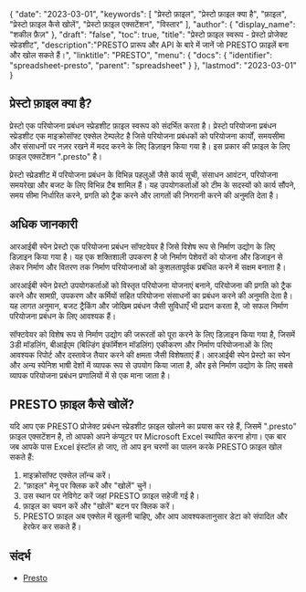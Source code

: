 {
"date": "2023-03-01",
  "keywords": [
"प्रेस्टो फ़ाइल",
"प्रेस्टो फ़ाइल क्या है",
"फ़ाइल",
"प्रेस्टो फ़ाइल कैसे खोलें",
"प्रेस्टो फ़ाइल एक्सटेंशन",
"विस्तार"
],
  "author": {
"display_name": "शकील फ़ैज़"
},
"draft": "false",
"toc": true,
"title": "प्रेस्टो फ़ाइल स्वरूप - प्रेस्टो प्रोजेक्ट स्प्रेडशीट",
  "description":"PRESTO प्रारूप और API के बारे में जानें जो PRESTO फ़ाइलें बना और खोल सकते हैं।",
"linktitle": "PRESTO",
  "menu": {
    "docs": {
      "identifier": "spreadsheet-presto",
"parent": "spreadsheet"
}
},
"lastmod": "2023-03-01"
}

## प्रेस्टो फ़ाइल क्या है?

प्रेस्टो एक परियोजना प्रबंधन स्प्रेडशीट फ़ाइल स्वरूप को संदर्भित करता है। प्रेस्टो परियोजना प्रबंधन स्प्रेडशीट एक माइक्रोसॉफ्ट एक्सेल टेम्पलेट है जिसे परियोजना प्रबंधकों को परियोजना कार्यों, समयसीमा और संसाधनों पर नज़र रखने में मदद करने के लिए डिज़ाइन किया गया है। इस प्रकार की फ़ाइल के लिए फ़ाइल एक्सटेंशन ".presto" है।

प्रेस्टो स्प्रेडशीट में परियोजना प्रबंधन के विभिन्न पहलुओं जैसे कार्य सूची, संसाधन आवंटन, परियोजना समयरेखा और बजट के लिए विभिन्न टैब शामिल हैं। यह उपयोगकर्ताओं को टीम के सदस्यों को कार्य सौंपने, समय सीमा निर्धारित करने, प्रगति को ट्रैक करने और लागतों की निगरानी करने की अनुमति देता है।

## अधिक जानकारी

आरआईबी स्पेन प्रेस्टो एक परियोजना प्रबंधन सॉफ्टवेयर है जिसे विशेष रूप से निर्माण उद्योग के लिए डिज़ाइन किया गया है। यह एक शक्तिशाली उपकरण है जो निर्माण पेशेवरों को योजना और डिजाइन से लेकर निर्माण और वितरण तक निर्माण परियोजनाओं को कुशलतापूर्वक प्रबंधित करने में सक्षम बनाता है।

आरआईबी स्पेन प्रेस्टो उपयोगकर्ताओं को विस्तृत परियोजना योजनाएं बनाने, परियोजना की प्रगति को ट्रैक करने और सामग्री, उपकरण और कर्मियों सहित परियोजना संसाधनों का प्रबंधन करने की अनुमति देता है। यह लागत अनुमान, बजट ट्रैकिंग और जोखिम प्रबंधन जैसी सुविधाएँ भी प्रदान करता है, जो सफल निर्माण परियोजना प्रबंधन के लिए आवश्यक हैं।

सॉफ्टवेयर को विशेष रूप से निर्माण उद्योग की जरूरतों को पूरा करने के लिए डिज़ाइन किया गया है, जिसमें 3डी मॉडलिंग, बीआईएम (बिल्डिंग इंफॉर्मेशन मॉडलिंग) एकीकरण और निर्माण परियोजनाओं के लिए आवश्यक रिपोर्ट और दस्तावेज तैयार करने की क्षमता जैसी विशेषताएं हैं। आरआईबी स्पेन प्रेस्टो का स्पेन और अन्य स्पेनिश भाषी देशों में व्यापक रूप से उपयोग किया जाता है, और इसे निर्माण उद्योग के लिए सबसे व्यापक परियोजना प्रबंधन प्रणालियों में से एक माना जाता है।

## PRESTO फ़ाइल कैसे खोलें?

यदि आप एक PRESTO प्रोजेक्ट प्रबंधन स्प्रेडशीट फ़ाइल खोलने का प्रयास कर रहे हैं, जिसमें ".presto" फ़ाइल एक्सटेंशन है, तो आपको अपने कंप्यूटर पर Microsoft Excel स्थापित करना होगा। एक बार जब आपके पास Excel इंस्टॉल हो जाए, तो आप इन चरणों का पालन करके PRESTO फ़ाइल खोल सकते हैं:

1. माइक्रोसॉफ्ट एक्सेल लॉन्च करें।
2. "फ़ाइल" मेनू पर क्लिक करें और "खोलें" चुनें।
3. उस स्थान पर नेविगेट करें जहां PRESTO फ़ाइल सहेजी गई है।
4. फ़ाइल का चयन करें और "खोलें" बटन पर क्लिक करें।
5. PRESTO फ़ाइल अब एक्सेल में खुलनी चाहिए, और आप आवश्यकतानुसार डेटा को संपादित और हेरफेर कर सकते हैं।

## संदर्भ
* [Presto](https://www.rib-software.es/)
